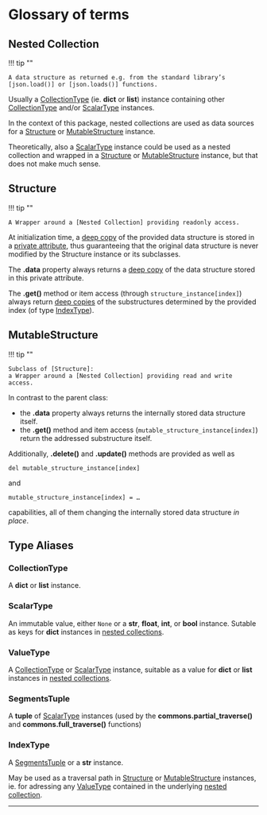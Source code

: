 # Glossary of terms

## Nested Collection

!!! tip ""

    A data structure as returned e.g. from the standard library’s
    [json.load()] or [json.loads()] functions.

Usually a [CollectionType] (ie. **dict** or **list**) instance containing other
[CollectionType] and/or [ScalarType] instances.

In the context of this package, nested collections are used as data sources for
a [Structure] or [MutableStructure] instance.

Theoretically, also a [ScalarType] instance could be used as a nested collection
and wrapped in a [Structure] or [MutableStructure] instance,
but that does not make much sense.


## Structure

!!! tip ""

    A Wrapper around a [Nested Collection] providing readonly access.

At initialization time, a [deep copy] of the provided data structure
is stored in a [private attribute],
thus guaranteeing that the original data structure is never modified
by the Structure instance or its subclasses.

The **.data** property always returns a [deep copy] of
the data structure stored in this private attribute.

The **.get()** method or item access (through `structure_instance[index]`)
always return [deep copies][deep copy] of the substructures determined by the provided index
(of type [IndexType]).


## MutableStructure

!!! tip ""

    Subclass of [Structure]:
    a Wrapper around a [Nested Collection] providing read and write access.

In contrast to the parent class:

*   the **.data** property always returns the internally stored data structure itself.
*   the **.get()** method and item access
    (`mutable_structure_instance[index]`) return the addressed substructure itself.

Additionally, **.delete()** and **.update()** methods are provided as well as

    del mutable_structure_instance[index]

and

    mutable_structure_instance[index] = …

capabilities, all of them changing the internally stored data structure _in place_.


## Type Aliases

### CollectionType

A **dict** or **list** instance.


### ScalarType

An immutable value, either `None` or a **str**, **float**, **int**, or **bool**
instance. Sutable as keys for **dict** instances in [nested collections][Nested Collection].


### ValueType

A [CollectionType] or [ScalarType] instance, suitable as a value for **dict**
or **list** instances in [nested collections][Nested Collection].


### SegmentsTuple

A **tuple** of [ScalarType] instances
(used by the **commons.partial_traverse()** and **commons.full_traverse()** functions)


### IndexType

A [SegmentsTuple] or a **str** instance.

May be used as a traversal path in [Structure] or [MutableStructure] instances,
ie. for adressing any [ValueType] contained in the underlying [nested collection][Nested Collection].


* * *
[Nested Collection]: #nested-collection
[private attribute]: https://docs.python.org/3/tutorial/classes.html#tut-private
[deep copy]: https://docs.python.org/3/library/copy.html#copy.deepcopy
[json.load()]: https://docs.python.org/3/library/json.html#json.load
[json.loads()]: https://docs.python.org/3/library/json.html#json.loads
[Structure]: #structure
[MutableStructure]: #mutablestructure
[CollectionType]: #collectiontype
[ScalarType]: #scalartype
[ValueType]: #valuetype
[SegmentsTuple]: #segmentstuple
[IndexType]: #indextype
